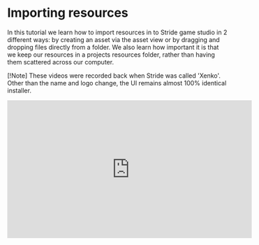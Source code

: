 # Importing resources
In this tutorial we learn how to import resources in to Stride game studio in 2 different ways: by creating an asset via the asset view or by dragging and dropping files directly from a folder. We also learn how important it is that we keep our resources in a projects resources folder, rather than having them scattered across our computer.

[!Note]
These videos were recorded back when Stride was called 'Xenko'. Other than the name and logo change, the UI remains almost 100% identical installer.

<iframe width="560" height="315" src="https://www.youtube.com/embed/benbkZSHZ8s" frameborder="0" allow="accelerometer; autoplay; encrypted-media; gyroscope; picture-in-picture" allowfullscreen></iframe>